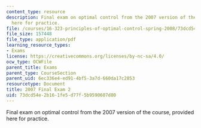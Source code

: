 ```yaml
---
content_type: resource
description: Final exam on optimal control from the 2007 version of the course, provided
  here for practice.
file: /courses/16-323-principles-of-optimal-control-spring-2008/73dcd54e2b161fe5d77f5b9590607d80_2007final2.pdf
file_size: 157448
file_type: application/pdf
learning_resource_types:
- Exams
license: https://creativecommons.org/licenses/by-nc-sa/4.0/
ocw_type: OCWFile
parent_title: Exams
parent_type: CourseSection
parent_uid: 6ec336e4-ed91-4bf5-3a7d-660da17c2853
resourcetype: Document
title: 2007 Final Exam 2
uid: 73dcd54e-2b16-1fe5-d77f-5b9590607d80
---
```

Final exam on optimal control from the 2007 version of the course, provided here for practice.